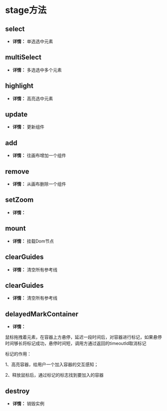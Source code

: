 # stage方法

## select

- **详情：** 单选选中元素

## multiSelect

- **详情：** 多选选中多个元素

## highlight

- **详情：** 高亮选中元素

## update

- **详情：** 更新组件

## add

- **详情：** 往画布增加一个组件

## remove

- **详情：** 从画布删除一个组件

## setZoom

- **详情：** 

## mount

- **详情：** 挂载Dom节点

## clearGuides

- **详情：** 清空所有参考线

## clearGuides

- **详情：** 清空所有参考线

## delayedMarkContainer

- **详情：**

鼠标拖拽着元素，在容器上方悬停，延迟一段时间后，对容器进行标记，如果悬停时间够长将标记成功，悬停时间短，调用方通过返回的timeoutId取消标记

标记的作用：

1、高亮容器，给用户一个加入容器的交互感知；

2、释放鼠标后，通过标记的标志找到要加入的容器

## destroy

- **详情：** 销毁实例

